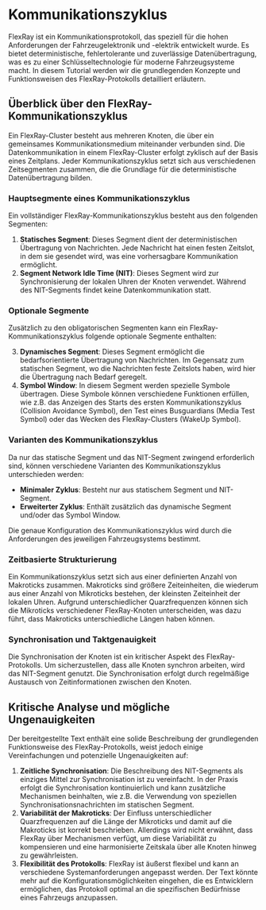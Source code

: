 # Kommunikationszyklus

FlexRay ist ein Kommunikationsprotokoll, das speziell für die hohen Anforderungen der Fahrzeugelektronik und -elektrik entwickelt wurde. Es bietet deterministische, fehlertolerante und zuverlässige Datenübertragung, was es zu einer Schlüsseltechnologie für moderne Fahrzeugsysteme macht. In diesem Tutorial werden wir die grundlegenden Konzepte und Funktionsweisen des FlexRay-Protokolls detailliert erläutern.

## Überblick über den FlexRay-Kommunikationszyklus

Ein FlexRay-Cluster besteht aus mehreren Knoten, die über ein gemeinsames Kommunikationsmedium miteinander verbunden sind. Die Datenkommunikation in einem FlexRay-Cluster erfolgt zyklisch auf der Basis eines Zeitplans. Jeder Kommunikationszyklus setzt sich aus verschiedenen Zeitsegmenten zusammen, die die Grundlage für die deterministische Datenübertragung bilden.

### Hauptsegmente eines Kommunikationszyklus

Ein vollständiger FlexRay-Kommunikationszyklus besteht aus den folgenden Segmenten:

1. **Statisches Segment**: Dieses Segment dient der deterministischen Übertragung von Nachrichten. Jede Nachricht hat einen festen Zeitslot, in dem sie gesendet wird, was eine vorhersagbare Kommunikation ermöglicht.
2. **Segment Network Idle Time (NIT)**: Dieses Segment wird zur Synchronisierung der lokalen Uhren der Knoten verwendet. Während des NIT-Segments findet keine Datenkommunikation statt.

### Optionale Segmente

Zusätzlich zu den obligatorischen Segmenten kann ein FlexRay-Kommunikationszyklus folgende optionale Segmente enthalten:

3. **Dynamisches Segment**: Dieses Segment ermöglicht die bedarfsorientierte Übertragung von Nachrichten. Im Gegensatz zum statischen Segment, wo die Nachrichten feste Zeitslots haben, wird hier die Übertragung nach Bedarf geregelt.
4. **Symbol Window**: In diesem Segment werden spezielle Symbole übertragen. Diese Symbole können verschiedene Funktionen erfüllen, wie z.B. das Anzeigen des Starts des ersten Kommunikationszyklus (Collision Avoidance Symbol), den Test eines Busguardians (Media Test Symbol) oder das Wecken des FlexRay-Clusters (WakeUp Symbol).

### Varianten des Kommunikationszyklus

Da nur das statische Segment und das NIT-Segment zwingend erforderlich sind, können verschiedene Varianten des Kommunikationszyklus unterschieden werden:

- **Minimaler Zyklus**: Besteht nur aus statischem Segment und NIT-Segment.
- **Erweiterter Zyklus**: Enthält zusätzlich das dynamische Segment und/oder das Symbol Window.

Die genaue Konfiguration des Kommunikationszyklus wird durch die Anforderungen des jeweiligen Fahrzeugsystems bestimmt.

### Zeitbasierte Strukturierung

Ein Kommunikationszyklus setzt sich aus einer definierten Anzahl von Makroticks zusammen. Makroticks sind größere Zeiteinheiten, die wiederum aus einer Anzahl von Mikroticks bestehen, der kleinsten Zeiteinheit der lokalen Uhren. Aufgrund unterschiedlicher Quarzfrequenzen können sich die Mikroticks verschiedener FlexRay-Knoten unterscheiden, was dazu führt, dass Makroticks unterschiedliche Längen haben können.

### Synchronisation und Taktgenauigkeit

Die Synchronisation der Knoten ist ein kritischer Aspekt des FlexRay-Protokolls. Um sicherzustellen, dass alle Knoten synchron arbeiten, wird das NIT-Segment genutzt. Die Synchronisation erfolgt durch regelmäßige Austausch von Zeitinformationen zwischen den Knoten.

## Kritische Analyse und mögliche Ungenauigkeiten

Der bereitgestellte Text enthält eine solide Beschreibung der grundlegenden Funktionsweise des FlexRay-Protokolls, weist jedoch einige Vereinfachungen und potenzielle Ungenauigkeiten auf:

1. **Zeitliche Synchronisation**: Die Beschreibung des NIT-Segments als einziges Mittel zur Synchronisation ist zu vereinfacht. In der Praxis erfolgt die Synchronisation kontinuierlich und kann zusätzliche Mechanismen beinhalten, wie z.B. die Verwendung von speziellen Synchronisationsnachrichten im statischen Segment.
2. **Variabilität der Makroticks**: Der Einfluss unterschiedlicher Quarzfrequenzen auf die Länge der Mikroticks und damit auf die Makroticks ist korrekt beschrieben. Allerdings wird nicht erwähnt, dass FlexRay über Mechanismen verfügt, um diese Variabilität zu kompensieren und eine harmonisierte Zeitskala über alle Knoten hinweg zu gewährleisten.
3. **Flexibilität des Protokolls**: FlexRay ist äußerst flexibel und kann an verschiedene Systemanforderungen angepasst werden. Der Text könnte mehr auf die Konfigurationsmöglichkeiten eingehen, die es Entwicklern ermöglichen, das Protokoll optimal an die spezifischen Bedürfnisse eines Fahrzeugs anzupassen.
